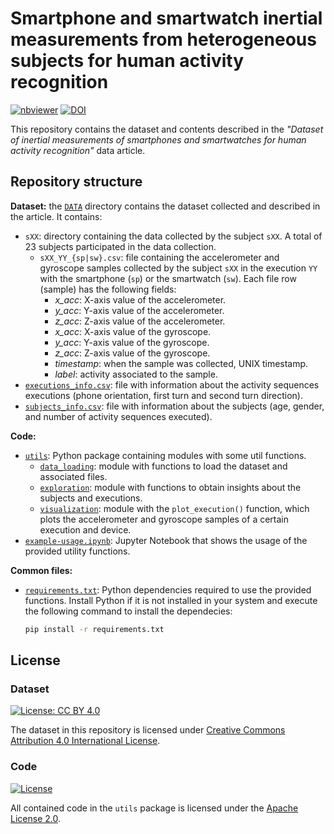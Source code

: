 # Smartphone and smartwatch inertial measurements from heterogeneous subjects for human activity recognition

[![nbviewer](https://raw.githubusercontent.com/jupyter/design/master/logos/Badges/nbviewer_badge.svg)](https://nbviewer.org/github/GeoTecINIT/sp-sw-har-dataset/)
[![DOI](https://zenodo.org/badge/DOI/10.5281/zenodo.8199666.svg)](https://doi.org/10.5281/zenodo.8199666)

This repository contains the dataset and contents described in the _"Dataset of inertial measurements of smartphones and smartwatches for human activity recognition"_ data article. 


## Repository structure

**Dataset:** the [`DATA`](./DATA) directory contains the dataset collected and described in the article. It contains:

- `sXX`: directory containing the data collected by the subject `sXX`. A total of 23 subjects participated in the data collection.
  - `sXX_YY_{sp|sw}.csv`: file containing the accelerometer and gyroscope samples collected by the subject `sXX` in the execution `YY` with the smartphone (`sp`) or the smartwatch (`sw`). Each file row (sample) has the following fields:
    - _x_acc_: X-axis value of the accelerometer.
    - _y_acc_: Y-axis value of the accelerometer.
    - _z_acc_: Z-axis value of the accelerometer.
    - _x_acc_: X-axis value of the gyroscope.
    - _y_acc_: Y-axis value of the gyroscope.
    - _z_acc_: Z-axis value of the gyroscope.
    - _timestamp_: when the sample was collected, UNIX timestamp.
    - _label_: activity associated to the sample.
- [`executions_info.csv`](./DATA/executions_info.csv): file with information about the activity sequences executions (phone orientation, first turn and second turn direction).
- [`subjects_info.csv`](./DATA/subjects_info.csv): file with information about the subjects (age, gender, and number of activity sequences executed).

**Code:**

- [`utils`](./utils): Python package containing modules with some util functions.
  - [`data_loading`](./utils/data_loading): module with functions to load the dataset and associated files.
  - [`exploration`](./utils/exploration): module with functions to obtain insights about the subjects and executions.
  - [`visualization`](./utils/visualization): module with the `plot_execution()` function, which plots the accelerometer and gyroscope samples of a certain execution and device.
- [`example-usage.ipynb`](./example-usage.ipynb): Jupyter Notebook that shows the usage of the provided utility functions.

**Common files:**

- [`requirements.txt`](./requirements.txt): Python dependencies required to use the provided functions. Install Python if it is not installed in your system and execute the following command to install the dependecies:

  ```bash
  pip install -r requirements.txt
  ```
    

## License 

### Dataset

[![License: CC BY 4.0](https://licensebuttons.net/l/by/4.0/88x31.png)](https://creativecommons.org/licenses/by/4.0/)

The dataset in this repository is licensed under [Creative Commons Attribution 4.0 International License](https://creativecommons.org/licenses/by/4.0/).

### Code

[![License](https://img.shields.io/badge/License-Apache_2.0-blue.svg)](http://www.apache.org/licenses/LICENSE-2.0)

All contained code in the `utils` package is licensed under the [Apache License 2.0](http://www.apache.org/licenses/LICENSE-2.0).

